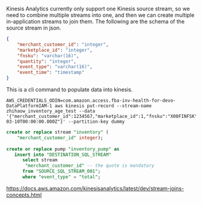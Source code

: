 
Kinesis Analytics currently only support one Kinesis source stream, so we need to combine multiple streams into one, and then we can create multiple in-application streams to join them. The following are the schema of the source stream in json.

```json
{
    "merchant_customer_id": "integer",
    "marketplace_id": "integer",
    "fnsku": "varchar(16)",
    "quantity": "integer",
    "event_type": "varchar(16)",
    "event_time": "timestamp"
}
```

This is a cli command to populate data into kinesis.
```shell
AWS_CREDENTIALS_ODIN=com.amazon.access.fba-inv-health-for-devo-DataPlatformIAM-1 aws kinesis put-record --stream-name zhihaow_inventory_age_test --data '{"merchant_customer_id":1234567,"marketplace_id":1,"fnsku":"X00FINFSK","quantity":53,"event_time":"2019-03-10T00:00:00.000Z"}' --partition-key dummy
```

```sql
create or replace stream "inventory" (
    "merchant_customer_id" integer);
    
create or replace pump "inventory_pump" as 
   insert into "DESTINATION_SQL_STREAM"
      select stream 
       "merchant_customer_id" -- the quote is mandatory
      from "SOURCE_SQL_STREAM_001";
      where "event_type" = "total";
```

https://docs.aws.amazon.com/kinesisanalytics/latest/dev/stream-joins-concepts.html
